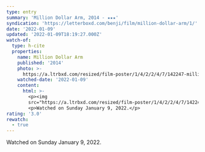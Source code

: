 ```yaml
---
type: entry
summary: 'Million Dollar Arm, 2014 - ★★★'
syndication: 'https://letterboxd.com/benji/film/million-dollar-arm/1/'
date: '2022-01-09'
updated: '2022-01-09T18:19:27.000Z'
watch-of:
  type: h-cite
  properties:
    name: Million Dollar Arm
    published: '2014'
    photo: >-
      https://a.ltrbxd.com/resized/film-poster/1/4/2/2/4/7/142247-million-dollar-arm-0-500-0-750-crop.jpg?k=628ef6efdd
    watched-date: '2022-01-09'
    content:
      html: >-
        <p><img
        src="https://a.ltrbxd.com/resized/film-poster/1/4/2/2/4/7/142247-million-dollar-arm-0-500-0-750-crop.jpg?k=628ef6efdd"/></p>
        <p>Watched on Sunday January 9, 2022.</p>
rating: '3.0'
rewatch:
  - true
---
```

Watched on Sunday January 9, 2022.
